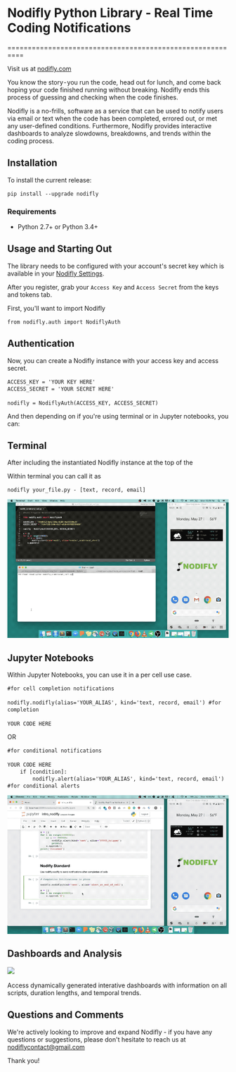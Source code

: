 ﻿# Nodifly Python Library - Real Time Coding Notifications
==========================================================

Visit us at [nodifly.com](https://nodifly.com/)

You know the story - you run the code, head out for lunch, and come back hoping your code finished running without breaking. Nodifly ends this process of guessing and checking when the code finishes.

Nodifly is a no-frills, software as a service that can be used to notify users via email or text when the code has been completed, errored out, or met any user-defined conditions. Furthermore, Nodifly provides interactive dashboards to analyze slowdowns, breakdowns, and trends within the coding process.

## Installation

To install the current release: 

```
pip install --upgrade nodifly 
```

### Requirements 

- Python 2.7+ or Python 3.4+

## Usage and Starting Out

The library needs to be configured with your account's secret key which is available 
in your [Nodifly Settings](https://nodifly.com/logged_settings). 

After you register, grab your `Access Key` and `Access Secret` from the keys and tokens tab. 

First, you'll want to import Nodifly 

```
from nodifly.auth import NodiflyAuth
```

## Authentication 

Now, you can create a Nodifly instance with your access key and access secret. 

```
ACCESS_KEY = 'YOUR KEY HERE'
ACCESS_SECRET = 'YOUR SECRET HERE'

nodifly = NodiflyAuth(ACCESS_KEY, ACCESS_SECRET)
```

And then depending on if you're using terminal or in Jupyter notebooks, you can:

## Terminal 

After including the instantiated Nodifly instance at the top of the 

Within terminal you can call it as 

```
nodifly your_file.py - [text, record, email]
```

![](gif_terminal.gif)

## Jupyter Notebooks 

Within Jupyter Notebooks, you can use it in a per cell use case.

```
#for cell completion notifications 

nodifly.nodifly(alias='YOUR_ALIAS', kind='text, record, email') #for completion

YOUR CODE HERE
```

OR 

```
#for conditional notifications

YOUR CODE HERE
	if [condition]:
		nodifly.alert(alias='YOUR_ALIAS', kind='text, record, email') #for conditional alerts
```

![](gif_jupyter.gif)

## Dashboards and Analysis

![](gif_dashboard.gif)

Access dynamically generated interative dashboards with information on all scripts, duration lengths, and temporal trends. 

## Questions and Comments 

We're actively looking to improve and expand Nodifly - if you have any questions or suggestions, please don't hesitate
to reach us at nodiflycontact@gmail.com 

Thank you!




